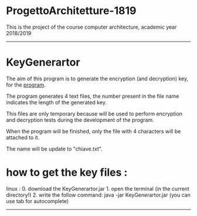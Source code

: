 # ProgettoArchitetture-1819
This is the project of the course computer architecture, academic year 2018/2019

- - -

# KeyGenerartor
The aim of this program is to generate the encryption (and decryption) key, for the [program]().

The program generates 4 text files, the number present in the file name indicates the length of the generated key.

This files are only temporary because will be used to perform encryption and decryption
tests during the development of the program.

When the program will be finished, only the file with 4 characters will be attached to it.

The name will be update to "chiave.txt".

# how to get the key files :
linux :
        0. download the KeyGenerartor.jar
        1. open the terminal                                     (in the current directory!)
        2. write the follow command: java -jar KeyGenerartor.jar (you can use tab for autocomplete)
        

___
